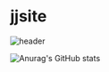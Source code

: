 # jjsite
![header](https://capsule-render.vercel.app/api?type=Cylinder&color=gradient&customColorList=0,2,2,5,30&text=JJ오신걸환경합니다.)

![Anurag's GitHub stats](https://github-readme-stats.vercel.app/api?username=jj1129&show_icons=true&theme=radical)
